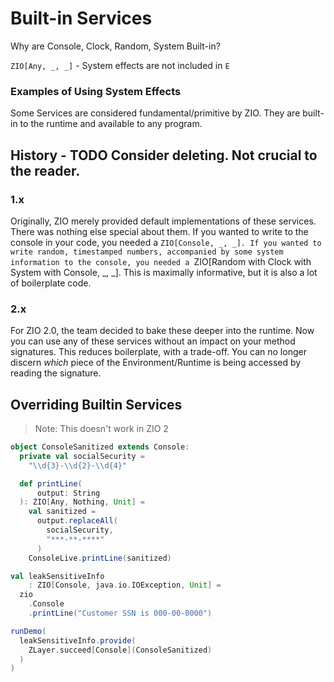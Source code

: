 # Built-in Services

Why are Console, Clock, Random, System Built-in?

`ZIO[Any, _, _]` - System effects are not included in `E`

### Examples of Using System Effects

Some Services are considered fundamental/primitive by ZIO.
They are built-in to the runtime and available to any program.

## History - TODO Consider deleting. Not crucial to the reader.

### 1.x
Originally, ZIO merely provided default implementations of these services.
There was nothing else special about them.
If you wanted to write to the console in your code, you needed a `ZIO[Console, _, _].
If you wanted to write random, timestamped numbers, accompanied by some system information to the console,
you needed a `ZIO[Random with Clock with System with Console, _, _].
This is maximally informative, but it is also a lot of boilerplate code.

### 2.x
For ZIO 2.0, the team decided to bake these deeper into the runtime.
Now you can use any of these services without an impact on your method signatures.
This reduces boilerplate, with a trade-off.
You can no longer discern _which_ piece of the Environment/Runtime is being accessed by reading the signature.

## Overriding Builtin Services

> Note: This doesn't work in ZIO 2

```scala
object ConsoleSanitized extends Console:
  private val socialSecurity =
    "\\d{3}-\\d{2}-\\d{4}"

  def printLine(
      output: String
  ): ZIO[Any, Nothing, Unit] =
    val sanitized =
      output.replaceAll(
        socialSecurity,
        "***-**-****"
      )
    ConsoleLive.printLine(sanitized)
```

```scala mdoc:silent
val leakSensitiveInfo
    : ZIO[Console, java.io.IOException, Unit] =
  zio
    .Console
    .printLine("Customer SSN is 000-00-0000")
```

```scala
runDemo(
  leakSensitiveInfo.provide(
    ZLayer.succeed[Console](ConsoleSanitized)
  )
)
```
